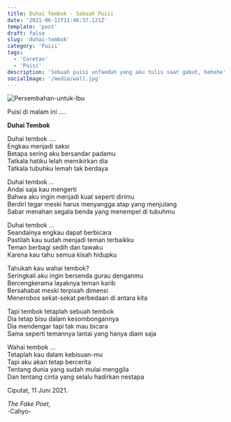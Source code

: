 ```yaml
---
title: Duhai Tembok - Sebuah Puisi
date: '2021-06-11T11:46:37.121Z'
template: 'post'
draft: false
slug: 'duhai-tembok'
category: 'Puisi'
tags:
  - 'Coretan'
  - 'Puisi'
description: 'Sebuah puisi unfaedah yang aku tulis saat gabut, hehehe'
socialImage: '/media/wall.jpg'
---
```


![Persembahan-untuk-Ibu](/media/wall.jpg)

<p>Puisi di malam ini ....</p>
<p><strong>Duhai Tembok</strong></p>
<p style="text-align: justify;text-justify: inter-word;">
Duhai tembok …. <br/>
Engkau menjadi saksi  <br/>
Betapa sering aku bersandar padamu  <br/>
Tatkala hatiku lelah memikirkan dia  <br/>
Tatkala tubuhku lemah tak berdaya  
</p>
<p style="text-align: justify;text-justify: inter-word;">
Duhai tembok ... <br/>
Andai saja kau mengerti <br/>
Bahwa aku ingin menjadi kuat seperti dirimu <br/>
Berdiri tegar meski harus menyangga atap yang menjulang <br/>
Sabar menahan segala benda yang menempel di tubuhmu
</p>
<p style="text-align: justify;text-justify: inter-word;">
Duhai tembok ... <br/>
Seandainya engkau dapat berbicara <br/>
Pastilah kau sudah menjadi teman terbaikku <br/>
Teman berbagi sedih dan tawaku <br/>
Karena kau tahu semua kisah hidupku <br/>

</p>
<p style="text-align: justify;text-justify: inter-word;">
Tahukah kau wahai tembok? <br/>
Seringkali aku ingin bersenda gurau denganmu <br/>
Bercengkerama layaknya teman karib <br/>
Bersahabat meski terpisah dimensi <br/>
Menerobos sekat-sekat perbedaan di antara kita <br/>

</p>
<p style="text-align: justify;text-justify: inter-word;">
Tapi tembok tetaplah sebuah tembok <br/>
Dia tetap bisu dalam kesombongannya <br/>
Dia mendengar tapi tak mau bicara <br/>
Sama seperti temannya lantai yang hanya diam saja <br/>

</p>
<p style="text-align: justify;text-justify: inter-word;">
Wahai tembok ... <br/>
Tetaplah kau dalam kebisuan-mu <br/>
Tapi aku akan tetap bercerita <br/>
Tentang dunia yang sudah mulai menggila <br/>
Dan tentang cinta yang selalu hadirkan nestapa <br/>

</p>
<p style="text-align: justify;text-justify: inter-word;">
Ciputat, 11 Juni 2021.
</p>
<p style="text-align: justify;text-justify: inter-word;">
<span style="font-style: italic">The Fake Poet, </span> <br />
-Cahyo-
</p>
